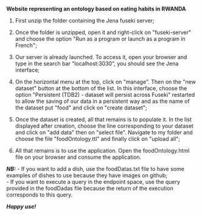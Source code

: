 **Website representing an ontology based on eating habits in RWANDA**

1. First unzip the folder containing the Jena fuseki server;
2. Once the folder is unzipped, open it and right-click on "fuseki-server" and choose the option "Run as a program or launch as a program in French";
3. Our server is already launched. To access it, open your browser and type in the search bar "localhost:3030", you should see the Jena interface;
4. On the horizontal menu at the top, click on "manage". Then on the "new dataset" button at the bottom of the list. In this interface, choose the option "Persistent (TDB2) - dataset will persist across Fuseki" restarted to allow the saving of our data in a persistent way and as the name of the dataset put "food" and click on "create dataset";
5. Once the dataset is created, all that remains is to populate it. In the list displayed after creation, choose the line corresponding to your dataset and click on "add data" then on "select file". Navigate to my folder and choose the file "foodOntology.ttl" and finally click on "upload all";

6. All that remains is to use the application. Open the foodOntology.html file on your browser and consume the application.

***NB:*** - If you want to add a dish, use the foodDatas.txt file to have some examples of dishes to use because they have images on github; <br /> - If you want to execute a query in the endpoint space, use the query provided in the foodDadas file because the return of the execution corresponds to this query.

***Happy use!***
